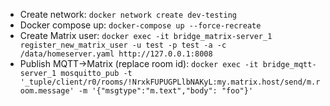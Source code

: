 * Create network: `docker network create dev-testing`
* Docker compose up: `docker-compose up --force-recreate`
* Create Matrix user: `docker exec -it bridge_matrix-server_1 register_new_matrix_user -u test -p test -a -c /data/homeserver.yaml http://127.0.0.1:8008`
* Publish MQTT->Matrix (replace room id): `docker exec -it bridge_mqtt-server_1 mosquitto_pub -t '_tuple/client/r0/rooms/!NrxkFUPUGPLlbNAKyL:my.matrix.host/send/m.room.message' -m '{"msgtype":"m.text","body": "foo"}'`